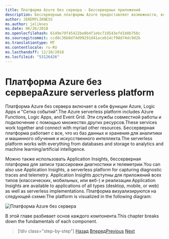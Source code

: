 ```yaml
---
title: Платформа Azure без сервера - Бессерверных приложений
description: Бессерверные платформы Azure предоставляет возможности, включая код событиями Быстрое масштабирование, публикации и подписки на основе облака, взаимодействие рабочих процессов и многое другое.
author: JEREMYLIKNESS
ms.author: jeliknes
ms.date: 06/26/2018
ms.openlocfilehash: 6149e79f45422be0b4f1ebc719543efd1b0b750c
ms.sourcegitcommit: ccd8c36b0d74d99291d41aceb14cf98d74dc9d2b
ms.translationtype: MT
ms.contentlocale: ru-RU
ms.lasthandoff: 12/10/2018
ms.locfileid: "53126426"
---
```

# <a name="azure-serverless-platform"></a><span data-ttu-id="c6543-103">Платформа Azure без сервера</span><span class="sxs-lookup"><span data-stu-id="c6543-103">Azure serverless platform</span></span>

<span data-ttu-id="c6543-104">Платформа Azure без сервера включает в себя функции Azure, Logic Apps и "Сетка событий".</span><span class="sxs-lookup"><span data-stu-id="c6543-104">The Azure serverless platform includes Azure Functions, Logic Apps, and Event Grid.</span></span> <span data-ttu-id="c6543-105">Эти службы совместной работы и подключение с помощью множество других ресурсов.</span><span class="sxs-lookup"><span data-stu-id="c6543-105">These services work together and connect with myriad other resources.</span></span> <span data-ttu-id="c6543-106">Бессерверная платформа работает с все, что из баз данных и хранения для аналитики и машинного обучения и искусственного интеллекта.</span><span class="sxs-lookup"><span data-stu-id="c6543-106">The serverless platform works with everything from databases and storage to analytics and machine learning/artificial intelligence.</span></span>

<span data-ttu-id="c6543-107">Можно также использовать Application Insights, бессерверная платформа для записи трассировки диагностики и телеметрии.</span><span class="sxs-lookup"><span data-stu-id="c6543-107">You can also use Application Insights, a serverless platform for capturing diagnostic traces and telemetry.</span></span> <span data-ttu-id="c6543-108">Application Insights доступны для приложений всех типов (классических, мобильных, или веб-) и реализации.</span><span class="sxs-lookup"><span data-stu-id="c6543-108">Application Insights are available to applications of all types (desktop, mobile, or web) as well as serverless implementations.</span></span> <span data-ttu-id="c6543-109">Платформа визуализируются на следующей схеме:</span><span class="sxs-lookup"><span data-stu-id="c6543-109">The platform is visualized in the following diagram:</span></span>

![Платформа Azure без сервера](./media/azure-serverless-platform.png)

<span data-ttu-id="c6543-111">В этой главе разбивает основ каждого компонента.</span><span class="sxs-lookup"><span data-stu-id="c6543-111">This chapter breaks down the fundamentals of each component.</span></span>

>[!div class="step-by-step"]
><span data-ttu-id="c6543-112">[Назад](serverless-design-examples.md)
>[Вперед](azure-functions.md)</span><span class="sxs-lookup"><span data-stu-id="c6543-112">[Previous](serverless-design-examples.md)
[Next](azure-functions.md)</span></span>